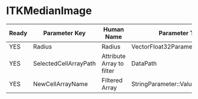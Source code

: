 # ITKMedianImage #

| Ready | Parameter Key | Human Name | Parameter Type | Parameter Class |
|-------|---------------|------------|-----------------|----------------|
| YES | Radius | Radius | VectorFloat32Parameter::ValueType | VectorFloat32Parameter |
| YES | SelectedCellArrayPath | Attribute Array to filter | DataPath | ArraySelectionParameter |
| YES | NewCellArrayName | Filtered Array | StringParameter::ValueType | StringParameter |
